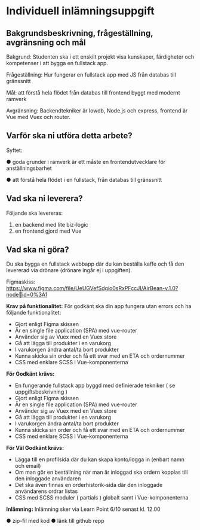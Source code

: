 # Individuell inlämningsuppgift

## Bakgrundsbeskrivning, frågeställning, avgränsning och mål

Bakgrund: Studenten ska i ett enskilt projekt visa kunskaper, färdigheter 
och kompetenser i att bygga en fullstack app. 

Frågeställning: Hur fungerar en fullstack app med JS från databas till 
gränssnitt 

Mål: att förstå hela flödet från databas till frontend byggt med modernt 
ramverk 

Avgränsning: Backendtekniker är lowdb, Node.js och express, frontend är 
Vue med Vuex och router. 

## Varför ska ni utföra detta arbete?
Syftet: 

● goda grunder i ramverk är ett måste en frontendutvecklare för 
anställningsbarhet 

● att förstå hela flödet i en fullstack, från databas till gränssnitt

## Vad ska ni leverera?

Följande ska levereras: 

1. en backend med lite biz-logic 
2. en frontend gjord med Vue

## Vad ska ni göra?
Du ska bygga en fullstack webbapp där du kan beställa kaffe och få den levererad via 
drönare (drönare ingår ej i uppgiften). 

Figmaskiss: https://www.figma.com/file/UeUGVefSdgio0sRxPFccJI/AirBean-v.1.0?nodeid=0%3A1 

**Krav på funktionalitet:**
För godkänt ska din app fungera utan errors och ha följande funktionalitet: 

* Gjort enligt Figma skissen
* Är en single file application (SPA) med vue-router 
* Använder sig av Vuex med en Vuex store 
* Gå att lägga till produkter i en varukorg 
* I varukorgen ändra antal/ta bort produkter 
* Kunna skicka sin order och få ett svar med en ETA och ordernummer 
* CSS med enklare SCSS i Vue-komponenterna 

**För Godkänt krävs:**
* En fungerande fullstack app byggd med definierade tekniker ( se uppgiftsbeskrivning ) 
* Gjort enligt Figma skissen
* Är en single file application (SPA) med vue-router 
* Använder sig av Vuex med en Vuex store 
* Gå att lägga till produkter i en varukorg 
* I varukorgen ändra antal/ta bort produkter 
* Kunna skicka sin order och få ett svar med en ETA och ordernummer 
* CSS med enklare SCSS i Vue-komponenterna

**För Väl Godkänt krävs:**
* Lägga till en profilsida där du kan skapa konto/logga in (enbart namn och email) 
* Om man gör en beställning när man är inloggad ska ordern kopplas till den inloggade användaren 
* Det ska även finnas en orderhistorik-sida där den inloggade användarens ordrar 
listas 
* CSS med SCSS moduler ( partials ) globalt samt i Vue-komponenterna

**Inlämning:**
Inlämning sker via Learn Point 6/10 senast kl. 12.00

● zip-fil med kod 
● länk till github repp
